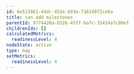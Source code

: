 ```yaml
---
id: 6e513861-44dc-452e-b93e-73814072ce8a
title: can add milestones
parentId: 9774420a-b526-45f7-bafc-35424a7c80ef
childrenIds: []
calculatedMetrics:
  readinessLevel: 4
nodeState: active
type: map
setMetrics:
  readinessLevel: 4
---
```

